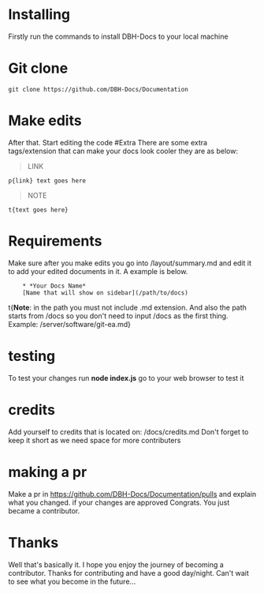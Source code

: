 # Installing
Firstly run the commands to install DBH-Docs to your local machine
# Git clone
```
git clone https://github.com/DBH-Docs/Documentation
```
# Make edits
After that. Start editing the code
#Extra
There are some extra tags/extension that can make your docs look cooler they are as below:

> LINK

`p{link} text goes here`

> NOTE

`t{text goes here}`

# Requirements
Make sure after you make edits you go into /layout/summary.md and edit it to add your edited documents in it. A example is below.
```
    * *Your Docs Name*
    [Name that will show on sidebar](/path/to/docs)
```
t{**Note**: in the path you must not include .md extension. And also the path starts from /docs so you don't need to input /docs as the first thing. Example: /server/software/git-ea.md}

# testing
To test your changes run **node index.js** go to your web browser to test it
# credits
Add yourself to credits that is located on: /docs/credits.md
Don't forget to keep it short as we need space for more contributers


# making a pr
Make a pr in https://github.com/DBH-Docs/Documentation/pulls and explain what you changed. if your changes are approved Congrats. You just became a contributor.

# Thanks

Well that's basically it. I hope you enjoy the journey of becoming a contributor. Thanks for contributing and have a good day/night. Can't wait to see what you become in the future...
